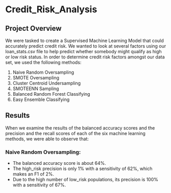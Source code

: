 # Credit_Risk_Analysis

## Project Overview
We were tasked to create a Supervised Machine Learning Model that could accurately predict credit risk. We wanted to look at several factors using our loan_stats.csv file to help predict whether somebody might qualify as high or low risk status.  In order to determine credit risk factors amongst our data set, we used the following methods:

  1. Naive Random Oversampling
  2. SMOTE Oversampling
  3. Cluster Centroid Undersampling
  4. SMOTEENN Sampling
  5. Balanced Random Forest Classifying
  6. Easy Ensemble Classifying

## Results

When we examine the results of the balanced accuracy scores and the precision and the recall scores of each of the six machine learning methods, we were able to observe that: 

### Naive Random Oversampling: 
  * The balanced accuracy score is about 64%. 
  * The high_risk precision is only 1% with a sensitivity of 62%, which makes an F1 of 2%.
  * Due to the high number of low_risk populations, its precision is 100% with a sensitivity of 67%.
